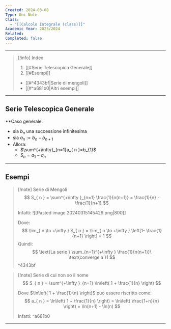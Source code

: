```yaml
---
Created: 2024-03-08
Type: Uni Note
Class:
  - "[[Calcolo Integrale (class)]]"
Academic Year: 2023/2024
Related: 
Completed: false
---
```

---

>[!info] Index
>1. [[#Serie Telescopica Generale]]
>2. [[#Esempi]]
>	- [[#^4343bf|Serie di mengoli]]
>	- [[#^a681b0|Altri esempi]]

---
## Serie Telescopica Generale
**Caso generale:
- sia ${b_{n}}$ una successione infinitesima
- sia $a_{ n }:= b_{n}-b_{n+1}$
- Allora:
	- $\sum^{+\infty}_{n=1}a_{ n }=b_{1}$
	- $S_{n} =  a_{1}-a_{ n }$

---
## Esempi

>[!note] Serie di Mengoli
>$$
>S_{ n } = \sum^{+\infty }_{n=1} \frac{1}{n(n+1)} = \frac{1}{n} - \frac{1}{n+1}
>$$
>
>Infatti: 
>![[Pasted image 20240315145429.png|800]]
>
> Dove: 
>$$
>\lim_{ n \to +\infty } S_{ n } = \lim_{ n \to +\infty } \left[1- \frac{1}{n+1} \right] = 1
>$$
>Quindi:
>$$
>\text{La serie } \sum_{n=1}^{+\infty } \frac{1}{n(n+1)}\ \text{converge a }1
>$$
^4343bf

>[!note] Serie di cui non so il nome
>$$
>S_{ n } = \sum^{+\infty }_{n=1} \ln\left( 1 + \frac{1}{n} \right)
>$$
>
>Dove $\ln\left( 1 + \frac{1}{n} \right)$ può essere riscritto come:
>$$
>a_{ n } = \ln\left( 1 + \frac{1}{n} \right) =  \ln\left( \frac{1+n}{n} \right) =  \ln(n+1) - \ln(n)
>$$
>
>Infatti: 
^a681b0

---